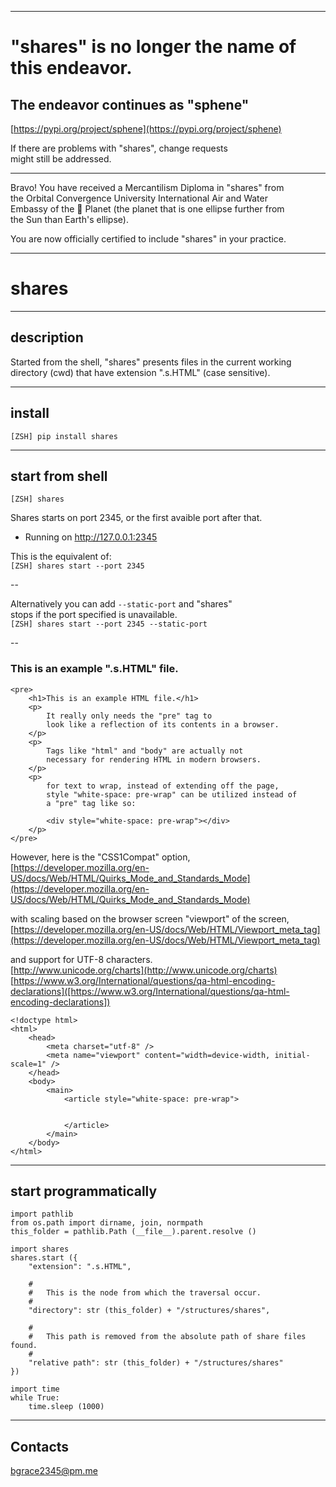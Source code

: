 
---

# "shares" is no longer the name of this endeavor.    
## The endeavor continues as "sphene"   
[https://pypi.org/project/sphene](https://pypi.org/project/sphene)    

If there are problems with "shares", change requests    
might still be addressed.   

******

Bravo!  You have received a Mercantilism Diploma in "shares" from     
the Orbital Convergence University International Air and Water  
Embassy of the 🍊 Planet (the planet that is one ellipse further from  
the Sun than Earth's ellipse).  

You are now officially certified to include "shares" in your practice.  

******


# shares

---

## description
Started from the shell, "shares" presents files in the current working directory (cwd) that have extension ".s.HTML" (case sensitive).

---		
		
## install
`[ZSH] pip install shares`

---


## start from shell
`[ZSH] shares`

Shares starts on port 2345, or the first avaible port after that.  
 * Running on http://127.0.0.1:2345  

This is the equivalent of:   
`[ZSH] shares start --port 2345`   

--
  
Alternatively you can add `--static-port` and "shares"   
stops if the port specified is unavailable.  
`[ZSH] shares start --port 2345 --static-port`   

--

### This is an example ".s.HTML" file.


```
<pre>
	<h1>This is an example HTML file.</h1>
	<p>
		It really only needs the "pre" tag to    
		look like a reflection of its contents in a browser.   
	</p>   
	<p>
		Tags like "html" and "body" are actually not   
		necessary for rendering HTML in modern browsers.  
	</p>   
	<p>  
		for text to wrap, instead of extending off the page,    
		style "white-space: pre-wrap" can be utilized instead of 
		a "pre" tag like so:
		
		<div style="white-space: pre-wrap"></div>
	</p>
</pre>
```


However, here is the "CSS1Compat" option,   
[https://developer.mozilla.org/en-US/docs/Web/HTML/Quirks_Mode_and_Standards_Mode](https://developer.mozilla.org/en-US/docs/Web/HTML/Quirks_Mode_and_Standards_Mode)   

with scaling based on the browser screen "viewport" of the screen,  
[https://developer.mozilla.org/en-US/docs/Web/HTML/Viewport_meta_tag](https://developer.mozilla.org/en-US/docs/Web/HTML/Viewport_meta_tag)  

and support for UTF-8 characters.    
[http://www.unicode.org/charts](http://www.unicode.org/charts)    
[https://www.w3.org/International/questions/qa-html-encoding-declarations]([https://www.w3.org/International/questions/qa-html-encoding-declarations])     



```
<!doctype html>
<html>
	<head>	
		<meta charset="utf-8" />
		<meta name="viewport" content="width=device-width, initial-scale=1" />
	</head>
	<body>
		<main>
			<article style="white-space: pre-wrap">
				
			
			</article>
		</main>
	</body>
</html>
```

---

## start programmatically
```
import pathlib
from os.path import dirname, join, normpath
this_folder = pathlib.Path (__file__).parent.resolve ()

import shares
shares.start ({
	"extension": ".s.HTML",
	
	#
	#	This is the node from which the traversal occur.
	#
	"directory": str (this_folder) + "/structures/shares",
	
	#
	#	This path is removed from the absolute path of share files found.
	#
	"relative path": str (this_folder) + "/structures/shares"
})

import time
while True:
	time.sleep (1000)
```

---

## Contacts
bgrace2345@pm.me